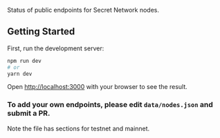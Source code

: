 Status of public endpoints for Secret Network nodes.

## Getting Started

First, run the development server:

```bash
npm run dev
# or
yarn dev
```

Open [http://localhost:3000](http://localhost:3000) with your browser to see the result.

### To add your own endpoints, please edit `data/nodes.json` and submit a PR.

Note the file has sections for testnet and mainnet.
